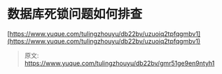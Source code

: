# 数据库死锁问题如何排查

[https://www.yuque.com/tulingzhouyu/db22bv/uzuoiq2tpfqgmbv1](https://www.yuque.com/tulingzhouyu/db22bv/uzuoiq2tpfqgmbv1)


> 原文: <https://www.yuque.com/tulingzhouyu/db22bv/gmr51ge9en9ntyh1>